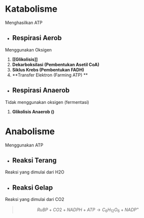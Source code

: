 # Katabolisme
Menghasilkan ATP
- ## Respirasi Aerob
Menggunakan Oksigen
1. **[[Glikolisis]]**
2. **Dekarboksilasi (Pembentukan Asetil CoA)**
3. **Siklus Krebs (Pembentukan FADH)**
4. **Transfer Elektron (Farming ATP) ** 


- ## Respirasi Anaerob
Tidak menggunakan oksigen (fermentasi)
1. **Glikolisis Anaerob ()**


# Anabolisme
Menggunakan ATP

- ## Reaksi Terang
Reaksi yang dimulai dari H2O

- ## Reaksi Gelap
Reaksi yang dimulai dari CO2
> $$RuBP + CO2 + NADPH + ATP \rightarrow C_6H_{12}O_6 + NADP^+$$
> 

